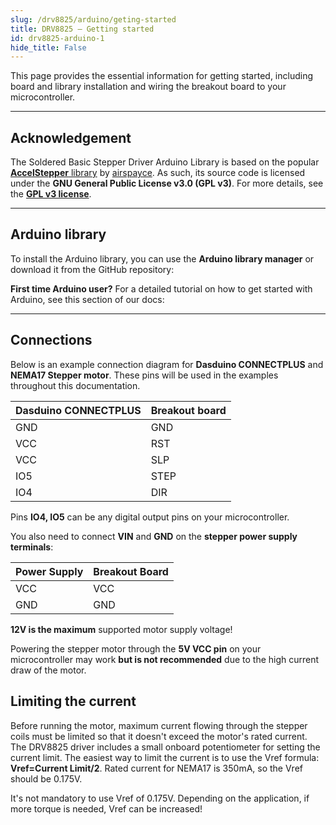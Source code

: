 ```yaml
---
slug: /drv8825/arduino/geting-started 
title: DRV8825 – Getting started
id: drv8825-arduino-1 
hide_title: False
---
```

This page provides the essential information for getting started, including board and library installation and wiring the breakout board to your microcontroller.

---

## Acknowledgement

<InfoBox> The Soldered Basic Stepper Driver Arduino Library is based on the popular [**AccelStepper** library](https://www.airspayce.com/mikem/arduino/AccelStepper/) by [airspayce](https://www.airspayce.com/). As such, its source code is licensed under the **GNU General Public License v3.0 (GPL v3)**. For more details, see the [**GPL v3 license**](https://www.gnu.org/licenses/gpl-3.0.html).</InfoBox>

<CenteredImage src="/img/license/GPL_V3.png" alt="GNU GPL v3" width="150px" />

---

## Arduino library

To install the Arduino library, you can use the **Arduino library manager** or download it from the GitHub repository:
<QuickLink  
  title="Soldered-Basic-Stepper-Driver-Arduino-Library"  
  description="Stepper driver Arduino library by Soldered"  
  url="https://github.com/SolderedElectronics/Soldered-Basic-Stepper-Driver-Arduino-Library"  
/>  


<InfoBox>

**First time Arduino user?** For a detailed tutorial on how to get started with Arduino, see this section of our docs:

<QuickLink  
  title="Getting started with Arduino"  
  description="A full, comprehensive tutorial on how to fully set up and upload code for the first time on an Arduino board, from scratch!"  
  url="#"  
/>  

</InfoBox>

---

## Connections
Below is an example connection diagram for **Dasduino CONNECTPLUS** and **NEMA17 Stepper motor**. These pins will be used in the examples throughout this documentation.

<CenteredImage src="/img/drv8825/drv8825_connection.png" alt="DRV8825 stepper driver connected to Dasduino CONNECTPLUS" caption="DRV8825 stepper driver connected to Dasduino CONNECTPLUS" width="950px" />

| **Dasduino CONNECTPLUS** 	| **Breakout board** 	|
|---	|---	|
| GND 	| GND 	|
| VCC 	| RST 	|
| VCC 	| SLP 	|
| IO5 	| STEP 	|
| IO4 	| DIR 	|

<InfoBox> Pins **IO4, IO5** can be any digital output pins on your microcontroller. </InfoBox>

You also need to connect **VIN** and **GND** on the **stepper power supply terminals**:

| **Power Supply** | **Breakout Board** |
|------------------|-------------------|
| VCC              | VCC               |
| GND              | GND               |

<WarningBox> **12V is the maximum** supported motor supply voltage! </WarningBox>


<InfoBox> Powering the stepper motor through the **5V VCC pin** on your microcontroller may work **but is not recommended** due to the high current draw of the motor. </InfoBox>

## Limiting the current
Before running the motor, maximum current flowing through the stepper coils must be limited so that it doesn't exceed the motor's rated current. The DRV8825 driver includes a small onboard potentiometer for setting the current limit. The easiest way to limit the current is to use the Vref formula: **Vref=Current Limit/2**. Rated current for NEMA17 is 350mA, so the Vref should be 0.175V.

<CenteredImage src="/img/drv8825/drv8825_current_limit.png" alt="Limiting the current onDRV8825 stepper driver" caption="Limiting the current onDRV8825 stepper driver" width="950px" />

<InfoBox> It's not mandatory to use Vref of 0.175V. Depending on the application, if more torque is needed, Vref can be increased! </InfoBox>